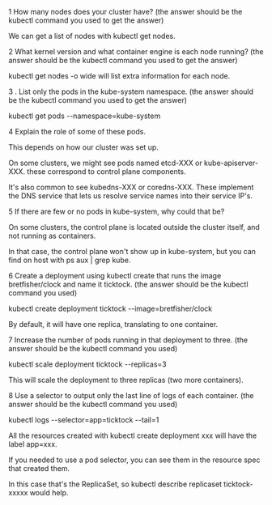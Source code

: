 1 How many nodes does your cluster have?
(the answer should be the kubectl command you used to get the answer)

We can get a list of nodes with kubectl get nodes.

2 What kernel version and what container engine is each node running?
(the answer should be the kubectl command you used to get the answer)

kubectl get nodes -o wide will list extra information for each node.   

3 . List only the pods in the kube-system namespace.
(the answer should be the kubectl command you used to get the answer)

kubectl get pods --namespace=kube-system

4 Explain the role of some of these pods.

This depends on how our cluster was set up.                                                                                       

On some clusters, we might see pods named etcd-XXX or kube-apiserver-XXX. these correspond to control plane components.             

It's also common to see kubedns-XXX or coredns-XXX. These implement the DNS service that lets us resolve service names into their service IP's.

5 If there are few or no pods in kube-system, why could that be?

On some clusters, the control plane is located outside the cluster itself, and not running as containers.                                                   

In that case, the control plane won't show up in kube-system, but you can find on host with ps aux | grep kube.

6 Create a deployment using kubectl create that runs the image bretfisher/clock and name it ticktock.
(the answer should be the kubectl command you used)

kubectl create deployment ticktock --image=bretfisher/clock

By default, it will have one replica, translating to one container.

7 Increase the number of pods running in that deployment to three.
(the answer should be the kubectl command you used)

kubectl scale deployment ticktock --replicas=3

This will scale the deployment to three replicas (two more containers).

8 Use a selector to output only the last line of logs of each container.
(the answer should be the kubectl command you used)

kubectl logs --selector=app=ticktock --tail=1

All the resources created with kubectl create deployment xxx will have the label app=xxx.                                         

If you needed to use a pod selector, you can see them in the resource spec that created them.

In this case that's the ReplicaSet, so kubectl describe replicaset ticktock-xxxxx would help.